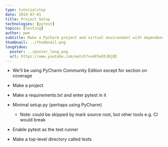 ```yaml
---
type: tutorialstep
date: 2019-07-01
title: Project Setup
technologies: [pytest]
topics: [testing]
author: pwe
subtitle: Make a PyCharm project and virtual environment with dependencies, then configure PyCharm to use pytest.
thumbnail: ../thumbnail.png
longVideo:
  poster: ../poster_long.png
  url: https://www.youtube.com/watch?v=bFheD5JBjBI
---
```


- We'll be using PyCharm Community Edition except for section on coverage

- Make a project

- Make a requirements.txt and enter pytest in it

- Minimal setup.py (perhaps using PyCharm)

    - Note: could be skipped by mark source root, but other tools e.g.
      CI would break

- Enable pytest as the test runner

- Make a top-level directory called tests
